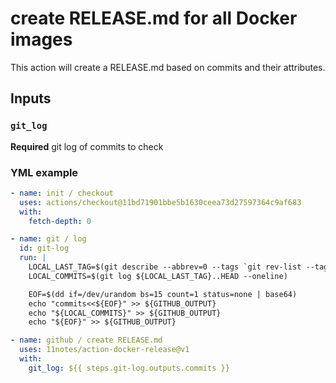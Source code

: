 # create RELEASE.md for all Docker images
This action will create a RELEASE.md based on commits and their attributes.

## Inputs

### `git_log`

**Required**  git log of commits to check

### YML example 
```yml
- name: init / checkout
  uses: actions/checkout@11bd71901bbe5b1630ceea73d27597364c9af683
  with:
    fetch-depth: 0

- name: git / log
  id: git-log
  run: |
    LOCAL_LAST_TAG=$(git describe --abbrev=0 --tags `git rev-list --tags --skip=1 --max-count=1`)
    LOCAL_COMMITS=$(git log ${LOCAL_LAST_TAG}..HEAD --oneline)

    EOF=$(dd if=/dev/urandom bs=15 count=1 status=none | base64)
    echo "commits<<${EOF}" >> ${GITHUB_OUTPUT}
    echo "${LOCAL_COMMITS}" >> ${GITHUB_OUTPUT}
    echo "${EOF}" >> ${GITHUB_OUTPUT}

- name: github / create RELEASE.md
  uses: 11notes/action-docker-release@v1
  with:
    git_log: ${{ steps.git-log.outputs.commits }}
```